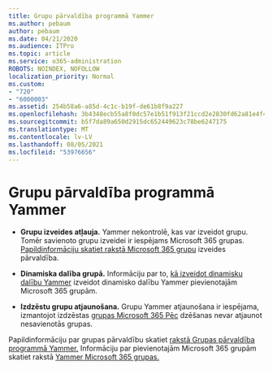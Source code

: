 ```yaml
---
title: Grupu pārvaldība programmā Yammer
ms.author: pebaum
author: pebaum
ms.date: 04/21/2020
ms.audience: ITPro
ms.topic: article
ms.service: o365-administration
ROBOTS: NOINDEX, NOFOLLOW
localization_priority: Normal
ms.custom:
- "720"
- "6000003"
ms.assetid: 254b58a6-a85d-4c1c-b19f-de61b8f9a227
ms.openlocfilehash: 3b4348ecb55a8f0dc57e1b51f913f21ccd2e2830fd62a81e4f47a77ef371a226
ms.sourcegitcommit: b5f7da89a650d2915dc652449623c78be6247175
ms.translationtype: MT
ms.contentlocale: lv-LV
ms.lasthandoff: 08/05/2021
ms.locfileid: "53976656"
---
```

# <a name="manage-groups-in-yammer"></a>Grupu pārvaldība programmā Yammer

- **Grupu izveides atļauja.** Yammer nekontrolē, kas var izveidot grupu. Tomēr savienoto grupu izveidei ir iespējams Microsoft 365 grupas. [Papildinformāciju skatiet rakstā Microsoft 365 grupu](https://docs.microsoft.com/microsoft-365/admin/create-groups/manage-creation-of-groups) izveides pārvaldība.

- **Dinamiska dalība grupā.** Informāciju par to, [kā izveidot dinamisku dalību Yammer](https://docs.microsoft.com/yammer/manage-yammer-groups/create-a-dynamic-group) izveidot dinamisko dalību Yammer pievienotajām Microsoft 365 grupām.

- **Izdzēstu grupu atjaunošana.** Grupu Yammer atjaunošana ir iespējama, izmantojot izdzēstas [grupas Microsoft 365 Pēc](https://docs.microsoft.com/microsoft-365/admin/create-groups/restore-deleted-group) dzēšanas nevar atjaunot nesavienotās grupas.

Papildinformāciju par grupas pārvaldību skatiet [rakstā Grupas pārvaldība programmā Yammer.](https://support.office.com/article/Manage-a-group-in-Yammer-6e05c6d6-5548-4c88-89cd-e6757a514ef2) Informāciju par pievienotajām Microsoft 365 grupām skatiet rakstā [Yammer Microsoft 365 grupas.](https://docs.microsoft.com/yammer/manage-yammer-groups/yammer-and-office-365-groups)
  